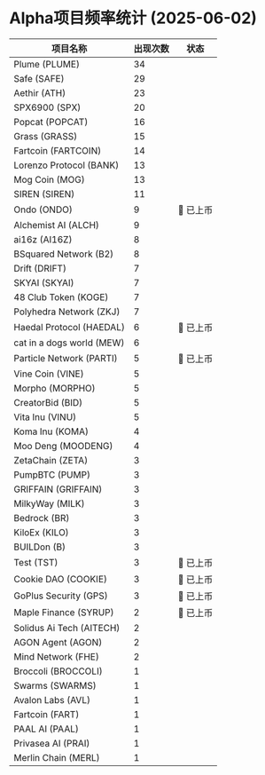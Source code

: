 # Alpha项目频率统计 (2025-06-02)

| 项目名称 | 出现次数 | 状态 |
| --- | --- | --- |
| Plume (PLUME) | 34 |  |
| Safe (SAFE) | 29 |  |
| Aethir (ATH) | 23 |  |
| SPX6900 (SPX) | 20 |  |
| Popcat (POPCAT) | 16 |  |
| Grass (GRASS) | 15 |  |
| Fartcoin (FARTCOIN) | 14 |  |
| Lorenzo Protocol (BANK) | 13 |  |
| Mog Coin (MOG) | 13 |  |
| SIREN (SIREN) | 11 |  |
| Ondo (ONDO) | 9 | 🔔 已上币 |
| Alchemist AI (ALCH) | 9 |  |
| ai16z (AI16Z) | 8 |  |
| BSquared Network (B2) | 8 |  |
| Drift (DRIFT) | 7 |  |
| SKYAI (SKYAI) | 7 |  |
| 48 Club Token (KOGE) | 7 |  |
| Polyhedra Network (ZKJ) | 7 |  |
| Haedal Protocol (HAEDAL) | 6 | 🔔 已上币 |
| cat in a dogs world (MEW) | 6 |  |
| Particle Network (PARTI) | 5 | 🔔 已上币 |
| Vine Coin (VINE) | 5 |  |
| Morpho (MORPHO) | 5 |  |
| CreatorBid (BID) | 5 |  |
| Vita Inu (VINU) | 5 |  |
| Koma Inu (KOMA) | 4 |  |
| Moo Deng (MOODENG) | 4 |  |
| ZetaChain (ZETA) | 3 |  |
| PumpBTC (PUMP) | 3 |  |
| GRIFFAIN (GRIFFAIN) | 3 |  |
| MilkyWay (MILK) | 3 |  |
| Bedrock (BR) | 3 |  |
| KiloEx (KILO) | 3 |  |
| BUILDon (B) | 3 |  |
| Test (TST) | 3 | 🔔 已上币 |
| Cookie DAO (COOKIE) | 3 | 🔔 已上币 |
| GoPlus Security (GPS) | 3 | 🔔 已上币 |
| Maple Finance (SYRUP) | 2 | 🔔 已上币 |
| Solidus Ai Tech (AITECH) | 2 |  |
| AGON Agent (AGON) | 2 |  |
| Mind Network (FHE) | 2 |  |
| Broccoli (BROCCOLI) | 1 |  |
| Swarms (SWARMS) | 1 |  |
| Avalon Labs (AVL) | 1 |  |
| Fartcoin (FART) | 1 |  |
| PAAL AI (PAAL) | 1 |  |
| Privasea AI (PRAI) | 1 |  |
| Merlin Chain (MERL) | 1 |  |
